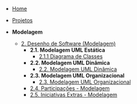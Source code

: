 <!-- docs/_sidebar.md -->

- [Home](README.md)
- [Projetos](Projeto/Projeto.md)

- **Modelagem**
  - [2. Desenho de Software (Modelagem)](Modelagem/2.Modelagem.md)
    - **2.1. Modelagem UML Estática**
        - [2.1.1 Diagrama de Classes](Modelagem/DiagramaClasses.md)
    - **2.2. Modelagem UML Dinâmica**
        - [2.2. Modelagem UML Dinâmica](Modelagem/2.2.ModelagemDinamica.md)
    - **2.3. Modelagem UML Organizacional**
        - [2.3. Modelagem UML Organizacional](Modelagem/2.3.ModelagemOrganizacionalCasosDeUso.md)
    - [2.4. Participações - Modelagem](Modelagem/2.4.ParticipacoesModelagem.md)
    - [2.5. Iniciativas Extras - Modelagem](Modelagem/2.5.IniciativasExtras.md)
